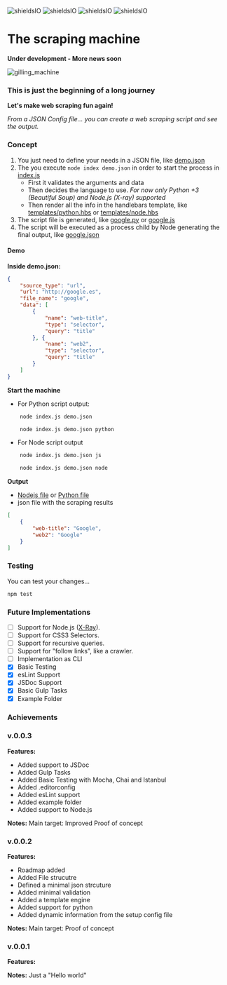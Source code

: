 ![shieldsIO](https://img.shields.io/github/issues/UlisesGascon/the-scraping-machine.svg)
![shieldsIO](https://img.shields.io/github/release/UlisesGascon/the-scraping-machine.svg)
![shieldsIO](https://img.shields.io/github/license/UlisesGascon/the-scraping-machine.svg)
![shieldsIO](https://img.shields.io/david/UlisesGascon/the-scraping-machine.svg)

# The scraping machine

**Under development - More news soon**

![gilling_machine](https://upload.wikimedia.org/wikipedia/commons/a/ac/PSM_V39_D312_A_gilling_machine.jpg)

### This is just the beginning of a long journey

**Let's make web scraping fun again!**

*From a JSON Config file... you can create a web scraping script and see the output.*

### Concept

1. You just need to define your needs in a JSON file, like [demo.json](examples/google_python/demo.json)
2. The you execute `node index demo.json` in order to start the process in [index.js](examples/google_python/index.js)
    - First it validates the arguments and data
    - Then decides the language to use. *For now only Python +3 (Beautiful Soup) and Node.js (X-ray) supported*
    - Then render all the info in the handlebars template, like [templates/python.hbs](templates/python.hbs) or [templates/node.hbs](templates/node.hbs)
3. The script file is generated, like [google.py](examples/google_python/google.py) or [google.js](examples/google_node/google.js)
4. The script will be executed as a process child by Node generating the final output, like [google.json](examples/google_python/google.json)

#### Demo

**Inside demo.json:**

```json
{
	"source_type": "url",
	"url": "http://google.es",
	"file_name": "google",
	"data": [
		{
			"name": "web-title",
			"type": "selector",
			"query": "title"
		}, {
			"name": "web2",
			"type": "selector",
			"query": "title"
		}
	]
}
```

**Start the machine**

- For Python script output:

```bash
    node index.js demo.json 
```
```bash
    node index.js demo.json python
```


- For Node script output
```bash
    node index.js demo.json js
```

```bash
    node index.js demo.json node
```

**Output**

- [Nodejs file](examples/google_node/google.js) or [Python file](examples/google_python/google.py)
- json file with the scraping results
```json
[
    {
        "web-title": "Google",
        "web2": "Google"
    }
]
```

### Testing

You can test your changes...

```bash
npm test
```

### Future Implementations

- [ ] Support for Node.js ([X-Ray](https://www.npmjs.com/package/x-ray)).
- [ ] Support for CSS3 Selectors.
- [ ] Support for recursive queries.
- [ ] Support for "follow links", like a crawler.
- [ ] Implementation as CLI
- [x] Basic Testing
- [x] esLint Support
- [x] JSDoc Support
- [x] Basic Gulp Tasks
- [x] Example Folder

### Achievements

### v.0.0.3

**Features:**
- Added support to JSDoc
- Added Gulp Tasks
- Added Basic Testing with Mocha, Chai and Istanbul
- Added .editorconfig
- Added esLint support
- Added example folder
- Added support to Node.js

**Notes:**
Main target: Improved Proof of concept


### v.0.0.2

**Features:**
- Roadmap added
- Added File strucutre
- Defined a minimal json strcuture
- Added minimal validation
- Added a template engine
- Added support for python
- Added dynamic information from the setup config file

**Notes:**
Main target: Proof of concept

### v.0.0.1

**Features:**

**Notes:**
Just a "Hello world"